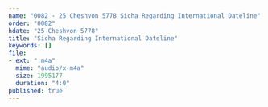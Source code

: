 ```yaml
---
name: "0082 - 25 Cheshvon 5778 Sicha Regarding International Dateline"
order: "0082"
hdate: "25 Cheshvon 5778"
title: "Sicha Regarding International Dateline"
keywords: []
file:
- ext: ".m4a"
  mime: "audio/x-m4a"
  size: 1995177
  duration: "4:0"
published: true
---
```


